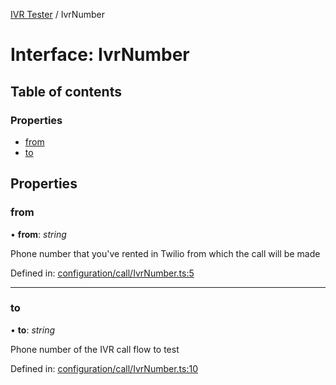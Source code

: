 [IVR Tester](../README.md) / IvrNumber

# Interface: IvrNumber

## Table of contents

### Properties

- [from](ivrnumber.md#from)
- [to](ivrnumber.md#to)

## Properties

### from

• **from**: *string*

Phone number that you've rented in Twilio from which the call will be made

Defined in: [configuration/call/IvrNumber.ts:5](https://github.com/SketchingDev/ivr-tester/blob/791b99b/packages/ivr-tester/src/configuration/call/IvrNumber.ts#L5)

___

### to

• **to**: *string*

Phone number of the IVR call flow to test

Defined in: [configuration/call/IvrNumber.ts:10](https://github.com/SketchingDev/ivr-tester/blob/791b99b/packages/ivr-tester/src/configuration/call/IvrNumber.ts#L10)
